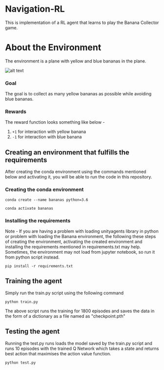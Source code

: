 # Navigation-RL
This is implementation of a RL agent that learns to play the Banana Collector game.

# About the Environment

The environment is a plane with yellow and blue bananas in the plane. 

![alt text](https://github.com/mijo2/Navigation-RL/blob/master/report/banana.gif)

### Goal

The goal is to collect as many yellow bananas as possible while avoiding blue bananas.

### Rewards

The reward function looks something like below -
  1. `+1` for interaction with yellow banana
  2. `-1` for interaction with blue banana

## Creating an environment that fulfills the requirements 

After creating the conda environment using the commands mentioned below and activating it, you will be able to run the code in this repository.

### Creating the conda environment

`conda create --name bananas python=3.6`

`conda activate bananas`

### Installing the requirements

Note - If you are having a problem with loading unityagents library in python or problem with loading the Banana environment, the following these steps of creating the environment, activating the created environment and installing the requirements mentioned in requirements.txt may help. Sometimes, the environment may not load from jupyter notebook, so run it from python script instead.

`pip install -r requirements.txt`

## Training the agent

Simply run the train.py script using the following command

`python train.py`

The above script runs the training for 1800 episodes and saves the data in the form of a dictionary as a file named as "checkpoint.pth"

## Testing the agent

Running the test.py runs loads the model saved by the train.py script and runs 10 episodes with the trained Q Network which takes a state and returns best action that maximises the action value function.

`python test.py`
 
